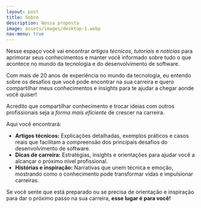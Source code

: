 ```yaml
---
layout: post
title: Sobre
description: Nossa proposta
image: assets/images/desktop-1.webp
nav-menu: true
---
```


Nesse espaço você vai encontrar _artigos técnicos_, _tutoriais_ e _notícias_ para aprimorar seus conhecimentos e manter você informado sobre tudo o que acontece no mundo da tecnologia e do desenvolvimento de software.

Com mais de 20 anos de experiência no mundo da tecnologia, eu entendo sobre os desafios que você pode encontrar na sua carreira e quero compartilhar meus conhecimentos e insights para te ajudar a chegar aonde você quiser!

Acredito que compartilhar conhecimento e trocar ideias com outros profissionais seja a _forma mais eficiente_ de crescer na carreira.

Aqui você encontrará:

* **Artigos técnicos:** Explicações detalhadas, exemplos práticos e casos reais que facilitam a compreensão dos principais desafios do desenvolvimento de software.<br>
* **Dicas de carreira:** Estratégias, insights e orientações para ajudar você a alcançar o próximo nível profissional.<br>
* **Histórias e inspiração:** Narrativas que unem técnica e emoção, mostrando como o conhecimento pode transformar vidas e impulsionar carreiras.

Se você sente que está preparado ou se precisa de orientação e inspiração para dar o próximo passo na sua carreira, **esse lugar é para você!**

<span class="image fit"><img src="{% link assets/images/welcome-1.webp %}" alt="" /></span>